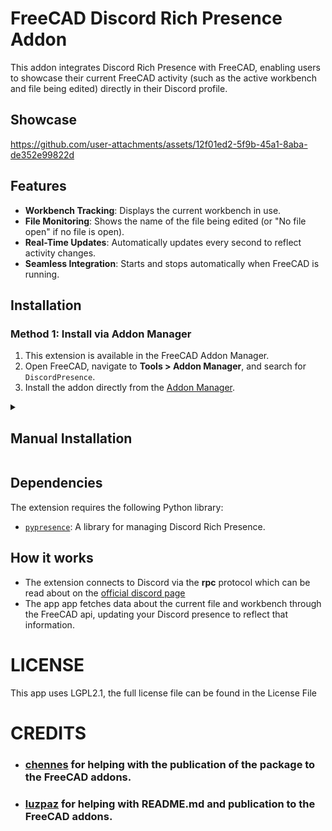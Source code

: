 # FreeCAD Discord Rich Presence Addon

This addon integrates Discord Rich Presence with FreeCAD, enabling users to showcase their current FreeCAD activity (such as the active workbench and file being edited) directly in their Discord profile.

## Showcase
https://github.com/user-attachments/assets/12f01ed2-5f9b-45a1-8aba-de352e99822d

## Features
- **Workbench Tracking**: Displays the current workbench in use.
- **File Monitoring**: Shows the name of the file being edited (or "No file open" if no file is open).
- **Real-Time Updates**: Automatically updates every second to reflect activity changes.
- **Seamless Integration**: Starts and stops automatically when FreeCAD is running.

## Installation

### Method 1: Install via Addon Manager
1. This extension is available in the FreeCAD Addon Manager. 
2. Open FreeCAD, navigate to **Tools > Addon Manager**, and search for `DiscordPresence`.
3. Install the addon directly from the [Addon Manager](https://wiki.freecad.org/Std_AddonMgr).

<details>
  <summary><h2>Manual Installation</h2></summary>
  <p>1. Clone or download this repository to your local machine:</p>
  <pre><code>git clone https://github.com/TzurSoffer/FreecadDiscordPresence</code></pre>
  
  <p>2. Copy the <em>DiscordPresence</em> folder to the Mod folder of FreeCAD:</p>
  <ul>
    <li><strong>Linux</strong>: <code>/usr/share/freecad/Mod/</code></li>
    <li><strong>Windows</strong>: <code>C:\Program Files\FreeCAD\Mod\</code></li>
    <li><strong>macOS</strong>: <code>/Applications/FreeCAD/Mod/</code></li>
  </ul>
  
  <p>3. Restart FreeCAD to activate the addon.</p>
</details>

## Dependencies
The extension requires the following Python library:
- [`pypresence`](https://github.com/qwertyquerty/pypresence): A library for managing Discord Rich Presence.

## How it works
- The extension connects to Discord via the **rpc** protocol which can be read about on the [official discord page](https://discord.com/developers/docs/topics/rpc)
- The app app fetches data about the current file and workbench through the FreeCAD api, updating your Discord presence to reflect that information.

# LICENSE
This app uses LGPL2.1, the full license file can be found in the License File

# CREDITS
- ### [chennes](https://github.com/chennes) for helping with the publication of the package to the FreeCAD addons.
- ### [luzpaz](https://github.com/luzpaz) for helping with README.md and publication to the FreeCAD addons.

